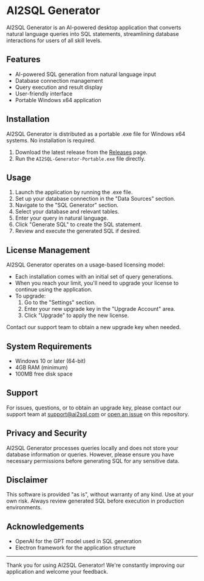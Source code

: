 # AI2SQL Generator

AI2SQL Generator is an AI-powered desktop application that converts natural language queries into SQL statements, streamlining database interactions for users of all skill levels.

## Features

- AI-powered SQL generation from natural language input
- Database connection management
- Query execution and result display
- User-friendly interface
- Portable Windows x64 application

## Installation

AI2SQL Generator is distributed as a portable .exe file for Windows x64 systems. No installation is required.

1. Download the latest release from the [Releases](https://github.com/yourusername/your-repo-name/releases) page.
2. Run the `AI2SQL-Generator-Portable.exe` file directly.

## Usage

1. Launch the application by running the .exe file.
2. Set up your database connection in the "Data Sources" section.
3. Navigate to the "SQL Generator" section.
4. Select your database and relevant tables.
5. Enter your query in natural language.
6. Click "Generate SQL" to create the SQL statement.
7. Review and execute the generated SQL if desired.

## License Management

AI2SQL Generator operates on a usage-based licensing model:

- Each installation comes with an initial set of query generations.
- When you reach your limit, you'll need to upgrade your license to continue using the application.
- To upgrade:
  1. Go to the "Settings" section.
  2. Enter your new upgrade key in the "Upgrade Account" area.
  3. Click "Upgrade" to apply the new license.

Contact our support team to obtain a new upgrade key when needed.

## System Requirements

- Windows 10 or later (64-bit)
- 4GB RAM (minimum)
- 100MB free disk space

## Support

For issues, questions, or to obtain an upgrade key, please contact our support team at support@ai2sql.com or [open an issue](https://github.com/yourusername/your-repo-name/issues) on this repository.

## Privacy and Security

AI2SQL Generator processes queries locally and does not store your database information or queries. However, please ensure you have necessary permissions before generating SQL for any sensitive data.

## Disclaimer

This software is provided "as is", without warranty of any kind. Use at your own risk. Always review generated SQL before execution in production environments.

## Acknowledgements

- OpenAI for the GPT model used in SQL generation
- Electron framework for the application structure


---

Thank you for using AI2SQL Generator! We're constantly improving our application and welcome your feedback.

